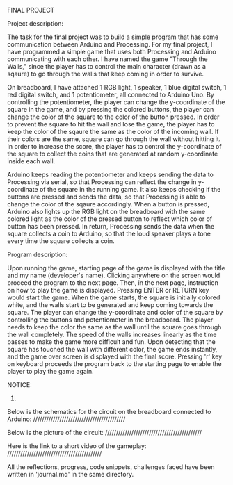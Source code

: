FINAL PROJECT

Project description:

The task for the final project was to build a simple program that has some communication between Arduino and Processing.
For my final project, I have programmed a simple game that uses both Processing and Arduino communicating with each other.
I have named the game "Through the Walls," since the player has to control the main character (drawn as a sqaure) to go through the walls that keep coming in order to survive.

On breadboard, I have attached 1 RGB light, 1 speaker, 1 blue digital switch, 1 red digital switch, and 1 potentiometer, all connected to Arduino Uno. By controlling the potentiometer, the player can change the y-coordinate of the square in the game, and by pressing the colored buttons, the player can change the color of the square to the color of the button pressed. In order to prevent the square to hit the wall and lose the game, the player has to keep the color of the sqaure the same as the color of the incoming wall. If their colors are the same, square can go through the wall without hitting it. In order to increase the score, the player has to control the y-coordinate of the square to collect the coins that are generated at random y-coordinate inside each wall. 

Arduino keeps reading the potentiometer and keeps sending the data to Processing via serial, so that Processing can reflect the change in y-coordinate of the square in the running game. It also keeps checking if the buttons are pressed and sends the data, so that Processing is able to change the color of the sqaure accordingly. When a button is pressed, Arduino also lights up the RGB light on the breadboard with the same colored light as the color of the pressed button to reflect which color of button has been pressed. In return, Processing sends the data when the square collects a coin to Arduino, so that the loud speaker plays a tone every time the square collects a coin.


Program description:

Upon running the game, starting page of the game is displayed with the title and my name (developer's name). Clicking anywhere on the screen would proceed the program to the next page. Then, in the next page, instruction on how to play the game is displayed. Pressing ENTER or RETURN key would start the game. When the game starts, the square is initially colored white, and the walls start to be generated and keep coming towards the square. The player can change the y-coordinate and color of the square by controlling the buttons and potentiometer in the breadboard. The player needs to keep the color the same as the wall until the square goes through the wall completely. The speed of the walls increases linearly as the time passes to make the game more difficult and fun. Upon detecting that the square has touched the wall with different color, the game ends instantly, and the game over screen is displayed with the final score. Pressing 'r' key on keyboard proceeds the program back to the starting page to enable the player to play the game again.


NOTICE:

1. 

Below is the schematics for the circuit on the breadboard connected to Arduino:
//////////////////////////////////////////

Below is the picture of the circuit:
////////////////////////////////////////////

Here is the link to a short video of the gameplay: ///////////////////////////////////////////



All the reflections, progress, code snippets, challenges faced have been written in 'journal.md' in the same directory.
